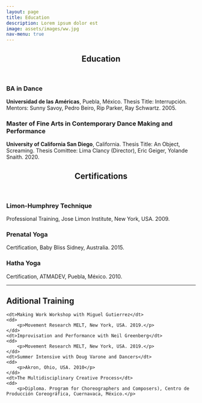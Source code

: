 ```yaml
---
layout: page
title: Education
description: Lorem ipsum dolor est
image: assets/images/ww.jpg
nav-menu: true
---
```


<!-- Main -->
<div id="main" class="alt">

<!-- One -->
<section id="one">
	<div class="inner">
		<header class="major">
			<h1>Education</h1>
		</header>

<div class="row">
	<div class="6u 12u$(small)">
		<h3>BA in Dance</h3>
		<p><b>Universidad de las Américas</b>, Puebla, México. Thesis Title:  Interrupción. Mentors: Sunny Savoy, Pedro Beiro, Rip Parker, Ray Schwartz. 2005.
</p>
	</div>
	<div class="6u$ 12u$(small)">
		<h3>Master of Fine Arts in Contemporary Dance Making and Performance</h3>
		<p><b>University of California San Diego</b>, California. Thesis Title: An Object, Screaming. Thesis Comittee: Lima Clancy (Director), Eric Geiger, Yolande Snaith. 2020.
</p>
	</div>

<section id="two">
	<div class="inner">
		<header class="major">
			<h2>Certifications</h2>
		</header>
<div class="row">
	<div class="4u 12u$(medium)">
		<h3>Limon-Humphrey Technique</h3>
		<p>Professional Training, Jose Limon Institute, New York, USA. 2009.</p>
	</div>
	<div class="4u 12u$(medium)">
		<h3>Prenatal Yoga</h3>
		<p> Certification, Baby Bliss Sidney, Australia. 2015.</p>
	</div>
	<div class="4u$ 12u$(medium)">
		<h3>Hatha Yoga</h3>
		<p>Certification, ATMADEV, Puebla, México. 2010.</p>
	</div>
</div>

<hr class="major" />

<h2>Aditional Training</h2>
<dl>
	
	<dt>Making Work Workshop with Miguel Gutierrez</dt>
	<dd>
		<p>Movement Research MELT, New York, USA. 2019.</p>
	</dd>
	<dt>Improvisation and Performance with Neil Greenberg</dt>
	<dd>
		<p>Movement Research MELT, New York, USA. 2019.</p>
	</dd>
	<dt>Summer Intensive with Doug Varone and Dancers</dt>
	<dd>
		<p>Akron, Ohio, USA. 2010</p>
	</dd>
	<dt>The Multidisciplinary Creative Process</dt>
	<dd>
		<p>Diploma. Program for Choreographers and Composers), Centro de Producción Coreográfica, Cuernavaca, México.</p>

</dl>


